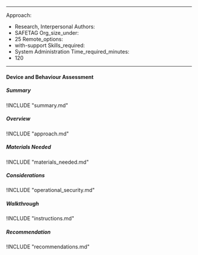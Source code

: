 
---
Approach:
- Research, Interpersonal
Authors:
- SAFETAG
Org_size_under:
- 25
Remote_options:
- with-support
Skills_required:
- System Administration
Time_required_minutes:
- 120

---

#### Device and Behaviour Assessment

##### Summary
!INCLUDE "summary.md"

##### Overview
!INCLUDE "approach.md"

##### Materials Needed
!INCLUDE "materials_needed.md"

##### Considerations
!INCLUDE "operational_security.md"

##### Walkthrough
!INCLUDE "instructions.md"

##### Recommendation
!INCLUDE "recommendations.md"
